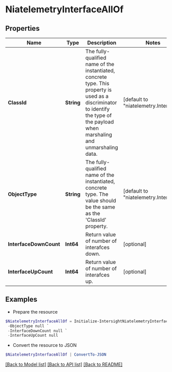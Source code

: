 # NiatelemetryInterfaceAllOf
## Properties

Name | Type | Description | Notes
------------ | ------------- | ------------- | -------------
**ClassId** | **String** | The fully-qualified name of the instantiated, concrete type. This property is used as a discriminator to identify the type of the payload when marshaling and unmarshaling data. | [default to "niatelemetry.Interface"]
**ObjectType** | **String** | The fully-qualified name of the instantiated, concrete type. The value should be the same as the &#39;ClassId&#39; property. | [default to "niatelemetry.Interface"]
**InterfaceDownCount** | **Int64** | Return value of number of interafces down. | [optional] 
**InterfaceUpCount** | **Int64** | Return value of number of interafces up. | [optional] 

## Examples

- Prepare the resource
```powershell
$NiatelemetryInterfaceAllOf = Initialize-IntersightNiatelemetryInterfaceAllOf  -ClassId null `
 -ObjectType null `
 -InterfaceDownCount null `
 -InterfaceUpCount null
```

- Convert the resource to JSON
```powershell
$NiatelemetryInterfaceAllOf | ConvertTo-JSON
```

[[Back to Model list]](../README.md#documentation-for-models) [[Back to API list]](../README.md#documentation-for-api-endpoints) [[Back to README]](../README.md)


